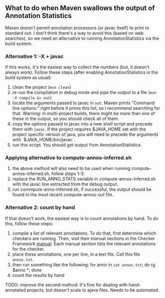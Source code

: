 ## What to do when Maven swallows the output of Annotation Statistics

Maven doesn't permit annotation processors (or javac itself) to print to
standard out. I don't think there's a way to avoid this (based on web searches),
so we need an alternative to running AnnotationStatistics via the build system.

### Alternative 1: -X + javac

If this works, it's the easiest way to collect the numbers (but, it doesn't always
work). Follow these steps (after enabling AnnotationStatistics in the build system as usual):
1. clean the project (`mvn clean`)
2. re-run the compilation in debug mode and pipe the output to a file (`mvn -X compile &> out`)
3. locate the arguments passed to javac in `out`. Maven prints "Command line options:" right before it prints
this list, so I recommend searching for that. Warning: in multi-project builds, there might be more than one
of these in the output, so you should check all of them.
4. copy the options passed to javac into a new shell script and precede them with `javac`. If the project requires $JAVA_HOME set with the project specific version of java, you will need to precede the arguments with `$JAVA_HOME/bin/javac`.
5. run this script. You should get output from AnnotationStatistics.

### Applying alternative to compute-annos-inferred.sh
1. the above method will also need to be used when running compute-annos-inferred.sh, follow steps 1-3.  
2. replace the RUN_ANNO_STATS variable in compute-annos-inferred.sh with the javac line extracted from the debug output.
3. run commpute-anno-inferred.sh, if successful, the output should be found in the most recent compute-annos-out file. 

### Alternative 2: count by hand

If that doesn't work, the easiest way is to count annotations by hand. To do this, follow these steps:
1. compile a list of relevant annotations. To do that, first determine which checkers are running. Then,
visit their manual sections in the Checker Framework [manual](checkerframework.org/manual). Each manual
section lists the relevant annotations for the checker.
2. place these annotations, one per line, in a text file. Call this file `annos.txt`.
3. then run something like the following: for anno in `cat annos.txt`; do rg $anno *; done
4. count the results by hand

TODO: improve the second method: it's fine for dealing with hand-annotated projects, but doesn't
scale to ajava files. Needs to be automated.
